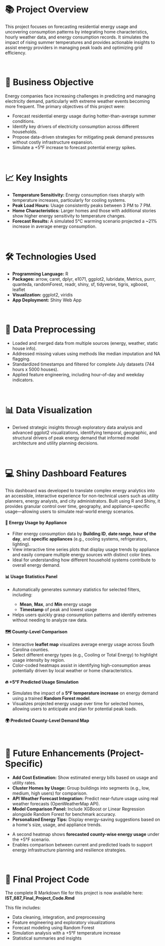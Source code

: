 <h1>📚 Project Overview</h1>
<p>This project focuses on forecasting residential energy usage and uncovering consumption patterns by integrating home characteristics, hourly weather data, and energy consumption records.
It simulates the impact of rising summer temperatures and provides actionable insights to assist energy providers in managing peak loads and optimizing grid efficiency.</p>
<br>

<h1>🎯 Business Objective</h1>
<p>Energy companies face increasing challenges in predicting and managing electricity demand, particularly with extreme weather events becoming more frequent. The primary objectives of this project were:
  <ul>
    <li>Forecast residential energy usage during hotter-than-average summer conditions.</li>
    <li>Identify key drivers of electricity consumption across different households.</li>
    <li>Propose data-driven strategies for mitigating peak demand pressures without costly infrastructure expansion.</li>
    <li>Simulate a +5°F increase to forecast potential energy spikes.</li>
  </ul></p>

<br>
<h1>📈 Key Insights</h1>
<ul>
  <li><b>Temperature Sensitivity:</b> Energy consumption rises sharply with temperature increases, particularly for cooling systems.</li>
  <li><b>Peak Load Hours:</b> Usage consistently peaks between 3 PM to 7 PM.</li>
  <li><b>Home Characteristics:</b> Larger homes and those with additional stories show higher energy sensitivity to temperature changes.</li>
  <li><b>Forecast Results:</b> A simulated 5°C warming scenario projected a ~21% increase in average energy consumption.</li>
</ul>

 <br>
 <h1>🛠 Technologies Used</h1>
 <ul>
   <li><b>Programming Language:</b> R</li>
   <li><b>Packages:</b> arrow, caret, dplyr, e1071, ggplot2, lubridate, Metrics, purrr, quanteda, randomForest, readr, shiny, sf, tidyverse, tigris, xgboost, leaflet</li>
   <li><b>Visualization:</b> ggplot2, viridis</li>
   <li><b>App Deployment:</b> Shiny Web App</li>
 </ul>

 <br>
 <h1>🔧 Data Preprocessing</h1>
 <ul>
   <li>Loaded and merged data from multiple sources (energy, weather, static house info).</li>
   <li>Addressed missing values using methods like median imputation and NA flagging.</li>
   <li>Standardized timestamps and filtered for complete July datasets (744 hours x 5000 houses).</li>
   <li>Applied feature engineering, including hour-of-day and weekday indicators.</li>
 </ul>

 <br>
 <h1>📊 Data Visualization</h1>
 <ul>
   <li>Derived strategic insights through exploratory data analysis and advanced ggplot2 visualizations, identifying temporal, geographic, and structural drivers of peak energy demand that informed model architecture and utility planning decisions.</li>
 </ul>   

 <br>
 <h1>💻 Shiny Dashboard Features</h1>
 <p>This dashboard was developed to translate complex energy analytics into an accessible, interactive experience for non-technical users such as utility planners, energy analysts, and city administrators. Built using R and Shiny, it provides granular control over time, geography, and appliance-specific usage—allowing users to simulate real-world energy scenarios.</p>
<h4>🔌 Energy Usage by Appliance</h4>
<ul>
  <li>Filter energy consumption data by <strong>Building ID</strong>, <strong>date range</strong>, <strong>hour of the day</strong>, and <strong>specific appliances</strong> (e.g., cooling systems, refrigerators, lighting).</li>
  <li>View interactive time series plots that display usage trends by appliance and easily compare multiple energy sources with distinct color lines.</li>
  <li>Ideal for understanding how different household systems contribute to overall energy demand.</li>
</ul>
<h4>📊 Usage Statistics Panel</h4>
<ul>
  <li>Automatically generates summary statistics for selected filters, including:</li>
  <ul>
    <li><strong>Mean</strong>, <strong>Max</strong>, and <strong>Min</strong> energy usage</li>
    <li><strong>Timestamp</strong> of peak and lowest usage</li>
  </ul>
  <li>Helps users quickly grasp consumption patterns and identify extremes without needing to analyze raw data.</li>
</ul>
<h4>🗺️ County-Level Comparison</h4>
<ul>
  <li>Interactive <strong>leaflet map</strong> visualizes average energy usage across South Carolina counties.</li>
  <li>Select different energy types (e.g., Cooling or Total Energy) to highlight usage intensity by region.</li>
  <li>Color-coded heatmaps assist in identifying high-consumption areas potentially driven by local weather or home characteristics.</li>
</ul>
<h4>🔥 +5°F Predicted Usage Simulation</h4>
<ul>
  <li>Simulates the impact of a <strong>5°F temperature increase</strong> on energy demand using a trained <strong>Random Forest model</strong>.</li>
  <li>Visualizes projected energy usage over time for selected homes, allowing users to anticipate and plan for potential peak loads.</li>
</ul>
<h4>🌍 Predicted County-Level Demand Map</h4>

<br>
<h1>🔮 Future Enhancements (Project-Specific)</h1>
<ul>
  <li><strong>Add Cost Estimation:</strong> Show estimated energy bills based on usage and utility rates.</li>
  <li><strong>Cluster Homes by Usage:</strong> Group buildings into segments (e.g., low, medium, high users) for comparison.</li>
  <li><strong>API Weather Forecast Integration:</strong> Predict near-future usage using real weather forecasts (OpenWeatherMap API).</li>
  <li><strong>Model Comparison Panel:</strong> Include XGBoost or Linear Regression alongside Random Forest for benchmark accuracy.</li>
  <li><strong>Personalized Energy Tips:</strong> Display energy-saving suggestions based on a home's size, usage, and appliance trends.</li>
</ul>
<ul>
  <li>A second heatmap shows <strong>forecasted county-wise energy usage</strong> under the +5°F scenario.</li>
  <li>Enables comparison between current and predicted loads to support energy infrastructure planning and resilience strategies.</li>
</ul>


<br>
<h1>🧾 Final Project Code</h1>
<p>The complete R Markdown file for this project is now available here: <br><b>IST_687_Final_Project_Code.Rmd</b></p>
<p>This file includes:</p>
<ul>
  <li>Data cleaning, integration, and preprocessing</li>
  <li>Feature engineering and exploratory visualizations</li>
  <li>Forecast modeling using Random Forest</li>
  <li>Simulation analysis with a +5°F temperature increase</li>
  <li>Statistical summaries and insights</li>
</ul>


